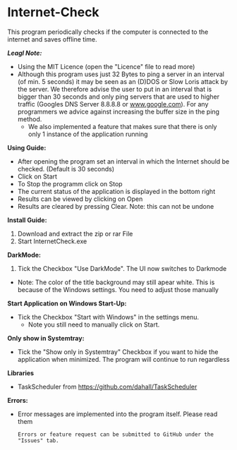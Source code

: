 # Internet-Check
This program periodically checks if the computer is connected to the internet and saves offline time. 

___Leagl Note:___
- Using the MIT Licence (open the "Licence" file to read more)
- Although this program uses just 32 Bytes to ping a server in an interval (of min. 5 seconds) it may be seen as an (D)DOS or Slow Loris attack by the server. We therefore advise the user to put in an interval that is bigger than 30 seconds and only ping servers that are used to higher traffic (Googles DNS Server 8.8.8.8 or www.google.com). For any programmers we advice against increasing the buffer size in the ping method.
  - We also implemented a feature that makes sure that there is only only 1 instance of the application running

**Using Guide:**
- After opening the program set an interval in which the Internet should be checked. (Default is 30 seconds)
- Click on Start
- To Stop the programm click on Stop
- The current status of the application is displayed in the bottom right
- Results can be viewed by clicking on Open
- Results are cleared by pressing Clear. Note: this can not be undone

**Install Guide:**
1. Download and extract the zip or rar File
2. Start InternetCheck.exe

**DarkMode:**
1. Tick the Checkbox "Use DarkMode". The UI now switches to Darkmode
  - Note: The color of the title background may still apear white. This is because of the Windows settings. You need to adjust those manually

**Start Application on Windows Start-Up:**
- Tick the Checkbox "Start with Windows" in the settings menu.
  - Note you still need to manually click on Start.
  
**Only show in Systemtray:**
- Tick the "Show only in Systemtray" Checkbox if you want to hide the application when minimized. The program will continue to run regardless

**Libraries**
- TaskScheduler from https://github.com/dahall/TaskScheduler

**Errors:**
- Error messages are implemented into the program itself. Please read them


      Errors or feature request can be submitted to GitHub under the "Issues" tab.
